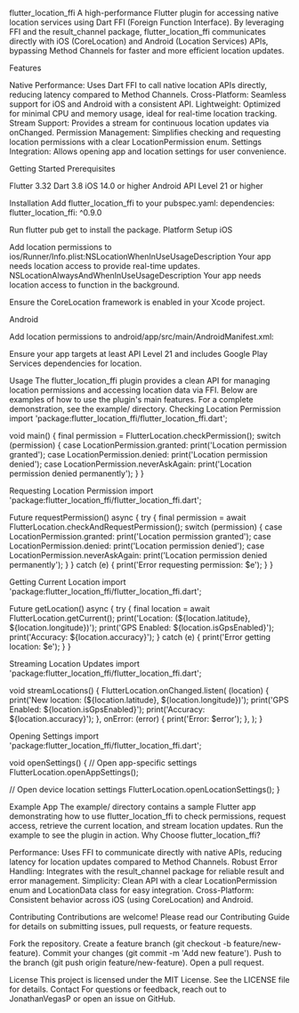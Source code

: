 flutter_location_ffi
A high-performance Flutter plugin for accessing native location services using Dart FFI (Foreign Function Interface). By leveraging FFI and the result_channel package, flutter_location_ffi communicates directly with iOS (CoreLocation) and Android (Location Services) APIs, bypassing Method Channels for faster and more efficient location updates.

Features

Native Performance: Uses Dart FFI to call native location APIs directly, reducing latency compared to Method Channels.
Cross-Platform: Seamless support for iOS and Android with a consistent API.
Lightweight: Optimized for minimal CPU and memory usage, ideal for real-time location tracking.
Stream Support: Provides a stream for continuous location updates via onChanged.
Permission Management: Simplifies checking and requesting location permissions with a clear LocationPermission enum.
Settings Integration: Allows opening app and location settings for user convenience.

Getting Started
Prerequisites

Flutter 3.32
Dart 3.8
iOS 14.0 or higher
Android API Level 21 or higher

Installation
Add flutter_location_ffi to your pubspec.yaml:
dependencies:
flutter_location_ffi: ^0.9.0

Run flutter pub get to install the package.
Platform Setup
iOS

Add location permissions to ios/Runner/Info.plist:<key>NSLocationWhenInUseUsageDescription</key>
<string>Your app needs location access to provide real-time updates.</string>
<key>NSLocationAlwaysAndWhenInUseUsageDescription</key>
<string>Your app needs location access to function in the background.</string>


Ensure the CoreLocation framework is enabled in your Xcode project.

Android

Add location permissions to android/app/src/main/AndroidManifest.xml:<uses-permission android:name="android.permission.ACCESS_FINE_LOCATION" />
<uses-permission android:name="android.permission.ACCESS_COARSE_LOCATION" />
<uses-permission android:name="android.permission.ACCESS_BACKGROUND_LOCATION" /> <!-- Optional for background location -->


Ensure your app targets at least API Level 21 and includes Google Play Services dependencies for location.

Usage
The flutter_location_ffi plugin provides a clean API for managing location permissions and accessing location data via FFI. Below are examples of how to use the plugin's main features. For a complete demonstration, see the example/ directory.
Checking Location Permission
import 'package:flutter_location_ffi/flutter_location_ffi.dart';

void main() {
final permission = FlutterLocation.checkPermission();
switch (permission) {
case LocationPermission.granted:
print('Location permission granted');
case LocationPermission.denied:
print('Location permission denied');
case LocationPermission.neverAskAgain:
print('Location permission denied permanently');
}
}

Requesting Location Permission
import 'package:flutter_location_ffi/flutter_location_ffi.dart';

Future<void> requestPermission() async {
try {
final permission = await FlutterLocation.checkAndRequestPermission();
switch (permission) {
case LocationPermission.granted:
print('Location permission granted');
case LocationPermission.denied:
print('Location permission denied');
case LocationPermission.neverAskAgain:
print('Location permission denied permanently');
}
} catch (e) {
print('Error requesting permission: $e');
}
}

Getting Current Location
import 'package:flutter_location_ffi/flutter_location_ffi.dart';

Future<void> getLocation() async {
try {
final location = await FlutterLocation.getCurrent();
print('Location: (${location.latitude}, ${location.longitude})');
print('GPS Enabled: ${location.isGpsEnabled}');
print('Accuracy: ${location.accuracy}');
} catch (e) {
print('Error getting location: $e');
}
}

Streaming Location Updates
import 'package:flutter_location_ffi/flutter_location_ffi.dart';

void streamLocations() {
FlutterLocation.onChanged.listen(
(location) {
print('New location: (${location.latitude}, ${location.longitude})');
print('GPS Enabled: ${location.isGpsEnabled}');
print('Accuracy: ${location.accuracy}');
},
onError: (error) {
print('Error: $error');
},
);
}

Opening Settings
import 'package:flutter_location_ffi/flutter_location_ffi.dart';

void openSettings() {
// Open app-specific settings
FlutterLocation.openAppSettings();

// Open device location settings
FlutterLocation.openLocationSettings();
}

Example App
The example/ directory contains a sample Flutter app demonstrating how to use flutter_location_ffi to check permissions, request access, retrieve the current location, and stream location updates. Run the example to see the plugin in action.
Why Choose flutter_location_ffi?

Performance: Uses FFI to communicate directly with native APIs, reducing latency for location updates compared to Method Channels.
Robust Error Handling: Integrates with the result_channel package for reliable result and error management.
Simplicity: Clean API with a clear LocationPermission enum and LocationData class for easy integration.
Cross-Platform: Consistent behavior across iOS (using CoreLocation) and Android.

Contributing
Contributions are welcome! Please read our Contributing Guide for details on submitting issues, pull requests, or feature requests.

Fork the repository.
Create a feature branch (git checkout -b feature/new-feature).
Commit your changes (git commit -m 'Add new feature').
Push to the branch (git push origin feature/new-feature).
Open a pull request.

License
This project is licensed under the MIT License. See the LICENSE file for details.
Contact
For questions or feedback, reach out to JonathanVegasP or open an issue on GitHub.